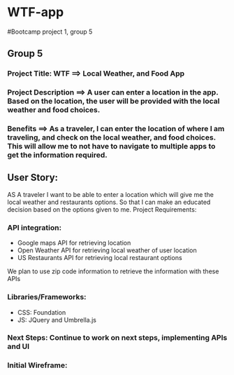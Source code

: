 # WTF-app
#Bootcamp project 1, group 5

## Group 5 
### Project Title: WTF ==> Local Weather, and Food App
### Project Description ==>  A user can enter a location in the app.  Based on the location, the user will be provided with the local weather and food choices.  
### Benefits ==> As a traveler, I can enter the location of where I am traveling, and check on the local weather,  and food choices.   This will allow me to not have to navigate to multiple apps to get the information required.

## User Story: 
AS A traveler
I want to be able to enter a location which will give me the local weather and restaurants options.
So that I can make an educated decision based on the options given to me.
Project Requirements:

### API integration: 
-	Google maps API for retrieving location
-	Open Weather API for retrieving local weather of user location
-	US Restaurants API for retrieving local restaurant options

We plan to use zip code information to retrieve the information with these APIs
### Libraries/Frameworks:
-	CSS: Foundation
-	JS: JQuery and Umbrella.js

### Next Steps: Continue to work on next steps, implementing APIs and UI

### Initial Wireframe:
